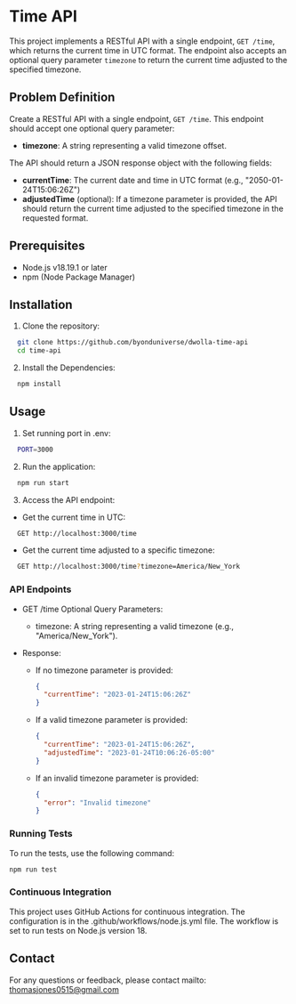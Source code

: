 # Time API

This project implements a RESTful API with a single endpoint, `GET /time`, which returns the current time in UTC format. The endpoint also accepts an optional query parameter `timezone` to return the current time adjusted to the specified timezone.

## Problem Definition

Create a RESTful API with a single endpoint, `GET /time`. This endpoint should accept one optional query parameter:

- **timezone**: A string representing a valid timezone offset.

The API should return a JSON response object with the following fields:

- **currentTime**: The current date and time in UTC format (e.g., "2050-01-24T15:06:26Z")
- **adjustedTime** (optional): If a timezone parameter is provided, the API should return the current time adjusted to the specified timezone in the requested format.

## Prerequisites

- Node.js v18.19.1 or later
- npm (Node Package Manager)

## Installation

1. Clone the repository:

```sh
  git clone https://github.com/byonduniverse/dwolla-time-api
  cd time-api
```

2. Install the Dependencies:

```sh
  npm install
```

## Usage

1. Set running port in .env:

```sh
  PORT=3000
```

2. Run the application:

```sh
  npm run start
```

3. Access the API endpoint:

- Get the current time in UTC:

```sh
  GET http://localhost:3000/time
```

- Get the current time adjusted to a specific timezone:

```sh
  GET http://localhost:3000/time?timezone=America/New_York
```

### API Endpoints

- GET /time Optional Query Parameters:

  - timezone: A string representing a valid timezone (e.g., "America/New_York").

- Response:

  - If no timezone parameter is provided:

    ```json
    {
      "currentTime": "2023-01-24T15:06:26Z"
    }
    ```

  - If a valid timezone parameter is provided:

    ```json
    {
      "currentTime": "2023-01-24T15:06:26Z",
      "adjustedTime": "2023-01-24T10:06:26-05:00"
    }
    ```

  - If an invalid timezone parameter is provided:

    ```json
    {
      "error": "Invalid timezone"
    }
    ```

### Running Tests

To run the tests, use the following command:

```sh
npm run test
```

### Continuous Integration

This project uses GitHub Actions for continuous integration. The configuration is in the .github/workflows/node.js.yml file. The workflow is set to run tests on Node.js version 18.

## Contact

For any questions or feedback, please contact mailto: thomasjones0515@gmail.com
